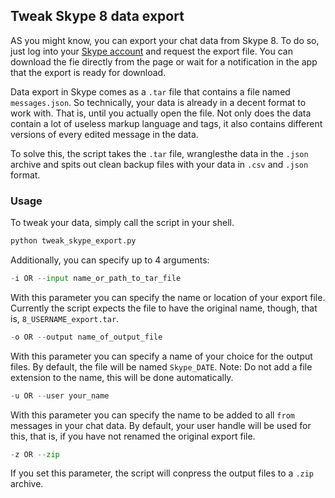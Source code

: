 ## Tweak Skype 8 data export

AS you might know, you can export your chat data from Skype 8. To do so, just log into your [Skype account](https://go.skype.com/export) and request the export file. You can download the fie directly from the page or wait for a notification in the app that the export is ready for download.

Data export in Skype comes as a `.tar` file that contains a file named `messages.json`. So technically, your data is already in a decent format to work with. That is, until you actually open the file. Not only does the data contain a lot of useless markup language and tags, it also contains different versions of every edited message in the data.

To solve this, the script takes the `.tar` file, wranglesthe data in the `.json` archive and spits out clean backup files with your data in `.csv` and `.json` format.

### Usage

To tweak your data, simply call the script in your shell.

```Python
python tweak_skype_export.py
```

Additionally, you can specify up to 4 arguments:

```Python
-i OR --input name_or_path_to_tar_file
```

With this parameter you can specify the name or location of your export file. Currently the script expects the file to have the original name, though, that is, `8_USERNAME_export.tar`.

```Python
-o OR --output name_of_output_file
```

With this parameter you can specify a name of your choice for the output files. By default, the file will be named `Skype_DATE`. Note: Do not add a file extension to the name, this will be done automatically.

```Python
-u OR --user your_name
```

With this parameter you can specify the name to be added to all `from` messages in your chat data. By default, your user handle will be used for this, that is, if you have not renamed the original export file.

```Python
-z OR --zip
```

If you set this parameter, the script will conpress the output files to a `.zip` archive.
